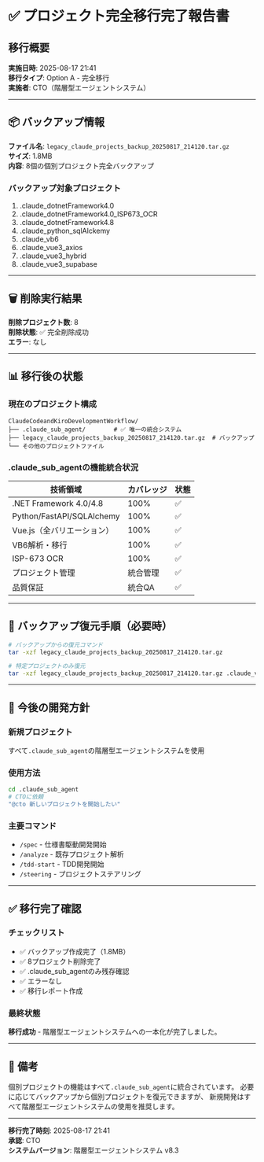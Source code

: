 # ✅ プロジェクト完全移行完了報告書

## 移行概要
**実施日時**: 2025-08-17 21:41  
**移行タイプ**: Option A - 完全移行  
**実施者**: CTO（階層型エージェントシステム）

---

## 📦 バックアップ情報
**ファイル名**: `legacy_claude_projects_backup_20250817_214120.tar.gz`  
**サイズ**: 1.8MB  
**内容**: 8個の個別プロジェクト完全バックアップ

### バックアップ対象プロジェクト
1. .claude_dotnetFramework4.0
2. .claude_dotnetFramework4.0_ISP673_OCR
3. .claude_dotnetFramework4.8
4. .claude_python_sqlAlckemy
5. .claude_vb6
6. .claude_vue3_axios
7. .claude_vue3_hybrid
8. .claude_vue3_supabase

---

## 🗑️ 削除実行結果
**削除プロジェクト数**: 8  
**削除状態**: ✅ 完全削除成功  
**エラー**: なし

---

## 📊 移行後の状態

### 現在のプロジェクト構成
```
ClaudeCodeandKiroDevelopmentWorkflow/
├── .claude_sub_agent/        # ✅ 唯一の統合システム
├── legacy_claude_projects_backup_20250817_214120.tar.gz  # バックアップ
└── その他のプロジェクトファイル
```

### .claude_sub_agentの機能統合状況
| 技術領域 | カバレッジ | 状態 |
|---------|-----------|------|
| .NET Framework 4.0/4.8 | 100% | ✅ |
| Python/FastAPI/SQLAlchemy | 100% | ✅ |
| Vue.js（全バリエーション） | 100% | ✅ |
| VB6解析・移行 | 100% | ✅ |
| ISP-673 OCR | 100% | ✅ |
| プロジェクト管理 | 統合管理 | ✅ |
| 品質保証 | 統合QA | ✅ |

---

## 💾 バックアップ復元手順（必要時）

```bash
# バックアップからの復元コマンド
tar -xzf legacy_claude_projects_backup_20250817_214120.tar.gz

# 特定プロジェクトのみ復元
tar -xzf legacy_claude_projects_backup_20250817_214120.tar.gz .claude_vue3_axios
```

---

## 🚀 今後の開発方針

### 新規プロジェクト
すべて`.claude_sub_agent`の階層型エージェントシステムを使用

### 使用方法
```bash
cd .claude_sub_agent
# CTOに依頼
"@cto 新しいプロジェクトを開始したい"
```

### 主要コマンド
- `/spec` - 仕様書駆動開発開始
- `/analyze` - 既存プロジェクト解析
- `/tdd-start` - TDD開発開始
- `/steering` - プロジェクトステアリング

---

## ✅ 移行完了確認

### チェックリスト
- ✅ バックアップ作成完了（1.8MB）
- ✅ 8プロジェクト削除完了
- ✅ .claude_sub_agentのみ残存確認
- ✅ エラーなし
- ✅ 移行レポート作成

### 最終状態
**移行成功** - 階層型エージェントシステムへの一本化が完了しました。

---

## 📝 備考

個別プロジェクトの機能はすべて`.claude_sub_agent`に統合されています。
必要に応じてバックアップから個別プロジェクトを復元できますが、
新規開発はすべて階層型エージェントシステムの使用を推奨します。

---

**移行完了時刻**: 2025-08-17 21:41  
**承認**: CTO  
**システムバージョン**: 階層型エージェントシステム v8.3